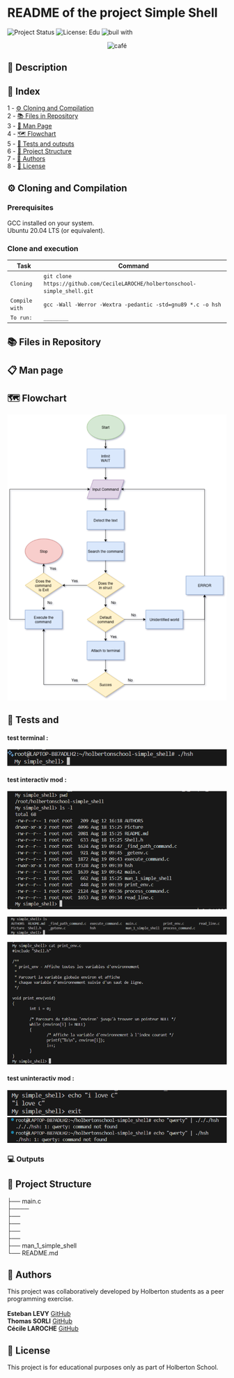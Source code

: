 # README of the project Simple Shell

![Project Status](https://img.shields.io/badge/status-development-yellow)  ![License: Edu](https://img.shields.io/badge/license-Educational-lightgrey)  ![buil with](https://img.shields.io/badge/built_with-❤️‍🔥-df0000)

<p align="center"><img src="https://media0.giphy.com/media/v1.Y2lkPTc5MGI3NjExM3hud3Y3dG5sMXI3MHNwZ3dwem5sc3Jsa3lmdmZpYm9wbHd4NWN4ZiZlcD12MV9pbnRlcm5hbF9naWZfYnlfaWQmY3Q9Zw/qPa9vUYCUrx6w/giphy.gif" alt="café" width="400"><!-- markdownlint-disable-line MD033 --></p>

## 📖 Description

## 🧭 Index

1 - [⚙️ Cloning and Compilation](#cloning-and-compilation)\
2 - [📚 Files in Repository](#-files-in-repository)\
3 - [📄 Man Page](#-man-page)\
4 - [🗺️ Flowchart](#flowchart)\
5 - [🧪 Tests and outputs](#-tests-and-output)\
6 - [📁 Project Structure](#-project-structure)\
7 - [👥 Authors](#-authors)\
8 - [📜 License](#-license)

## ⚙️ Cloning and Compilation

### Prerequisites

GCC installed on your system.\
Ubuntu 20.04 LTS (or equivalent).

### Clone and execution

| Task |Command|
|--------------------------------------------|-------------------------------------------------------|
| `Cloning` | `git clone https://github.com/CecileLAROCHE/holbertonschool-simple_shell.git` |
| `Compile with` | `gcc -Wall -Werror -Wextra -pedantic -std=gnu89 *.c -o hsh` |
| `To run:` | `________` |

## 📚 Files in Repository

## 📋 Man page

## 🗺️ Flowchart

![Flowchart](Picture/Flowchart.png)

## 🧪 Tests and 

#### test terminal :
![screenshot](Picture/terminal.png)

#### test interactiv mod :

![screenshot](Picture/ls_-l.png)

![screenshot](Picture/ls.png)

![screenshot](Picture/cat_print_env.png)

#### test uninteractiv mod :
![screenshot](Picture/uninteractive_mod_echo.png)
![screenshot](Picture/uninteractive_mod_error.png)

### 💻 Outputs

## 📁 Project Structure

├── main.c\
├────\
├──\
├──\
├──\
├──\
├── man_1_simple_shell\
└── README.md

## 👥 Authors

This project was collaboratively developed by Holberton students as a peer programming exercise.\
\
**Esteban LEVY** [GitHub](https://github.com/ST-GuY)\
**Thomas SORLI** [GitHub](https://github.com/Pendarium)\
**Cécile LAROCHE** [GitHub](https://github.com/CecileLAROCHE)

## 📜 License

This project is for educational purposes only as part of Holberton School.
